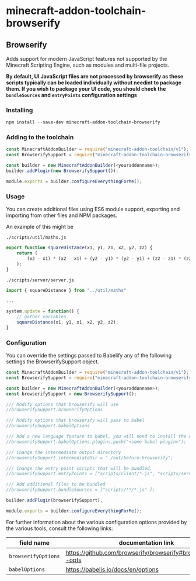 # minecraft-addon-toolchain-browserify

## Browserify

Adds support for modern JavaScript features not supported by the Minecraft Scripting Engine, such as modules and multi-file projects.

**By default, UI JavaScript files are not processed by browserify as these scripts typically can be loaded individually without needint to package them. If you wish to package your UI code, you should check the `bundleSources` and `entryPoints` configuration settings**

### Installing

```powershell
npm install --save-dev minecraft-addon-toolchain-browserify
```

### Adding to the toolchain

```javascript
const MinecraftAddonBuilder = require("minecraft-addon-toolchain/v1");
const BrowserifySupport = require("minecraft-addon-toolchain-browserify");

const builder = new MinecraftAddonBuilder(<youraddonname>);
builder.addPlugin(new BrowserifySupport());

module.exports = builder.configureEverythingForMe();
```

### Usage

You can create additional files using ES6 module support, exporting and importing from other files and NPM packages.

An example of this might be

`./scripts/util/maths.js`

```javascript
export function squareDistance(x1, y1, z1, x2, y2, z2) {
	return (
		(x2 - x1) * (x2 - x1) + (y2 - y1) * (y2 - y1) + (z2 - z1) * (z2 - z1)
	);
}
```

`./scripts/server/server.js`

```javascript
import { squareDistance } from "../util/maths"

...

system.update = function() {
    // gather variables.
    squareDistance(x1, y1, x1, x2, y2, z2);
}
```

### Configuration

You can override the settings passed to Babelify any of the following settings the BrowserifySupport object.

```javascript
const MinecraftAddonBuilder = require("minecraft-addon-toolchain/v1");
const BrowserifySupport = require("minecraft-addon-toolchain-browserify");

const builder = new MinecraftAddonBuilder(<youraddonname>);
const browserifySupport = new BrowserifySupport();

/// Modify options that browserify will use
//browserifySupport.browserifyOptions

/// Modify options that browserify will pass to babel
//browserifySupport.babelOptions

/// Add a new language feature to babel, you will need to install the corresponding babel plugin via npm:
//browserifySupport.babelOptions.plugins.push("<some-babel-plugin>");

/// Change the intermediate output directory
//browserifySupport.intermediateDir = "./out/before-browserify";

/// Change the entry point scripts that will be bundled.
//browserifySupport.entryPoints = ["scripts/client/*.js", "scripts/server/*.js"];

/// Add additional files to be bundled
//browserifySupport.bundleSources = ["scripts/**/*.js" ];

builder.addPlugin(browserifySupport);

module.exports = builder.configureEverythingForMe();
```

For further information about the various configuration options provided by the various tools, consult the following links:

| field name          | documentation link                                             |
| ------------------- | -------------------------------------------------------------- |
| `browserifyOptions` | https://github.com/browserify/browserify#browserifyfiles--opts |
| `babelOptions`      | https://babeljs.io/docs/en/options                             |
